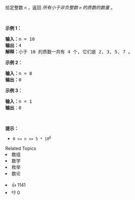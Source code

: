 <p>给定整数 <code>n</code> ，返回 <em>所有小于非负整数&nbsp;<code>n</code>&nbsp;的质数的数量</em> 。</p>

<p>&nbsp;</p>

<p><strong>示例 1：</strong></p>

<pre>
<strong>输入：</strong>n = 10
<strong>输出：</strong>4
<strong>解释：</strong>小于 10 的质数一共有 4 个, 它们是 2, 3, 5, 7 。
</pre>

<p><strong>示例 2：</strong></p>

<pre>
<strong>输入：</strong>n = 0
<strong>输出：</strong>0
</pre>

<p><strong>示例 3：</strong></p>

<pre>
<strong>输入：</strong>n = 1
<strong>输出</strong>：0
</pre>

<p>&nbsp;</p>

<p><strong>提示：</strong></p>

<ul> 
 <li><code>0 &lt;= n &lt;= 5 * 10<sup>6</sup></code></li> 
</ul>

<div><div>Related Topics</div><div><li>数组</li><li>数学</li><li>枚举</li><li>数论</li></div></div><br><div><li>👍 1141</li><li>👎 0</li></div>